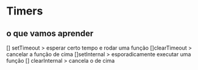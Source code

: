 # Timers

## o que vamos aprender 
[] setTimeout > esperar certo tempo e rodar uma função
[]clearTimeout > cancelar a função de cima
[]setInternal > esporadicamente executar uma função
[] clearInternal > cancela o de cima

